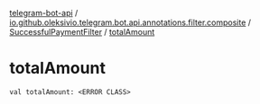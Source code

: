 [telegram-bot-api](../../index.md) / [io.github.oleksivio.telegram.bot.api.annotations.filter.composite](../index.md) / [SuccessfulPaymentFilter](index.md) / [totalAmount](./total-amount.md)

# totalAmount

`val totalAmount: <ERROR CLASS>`